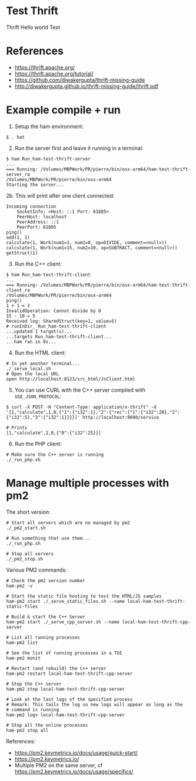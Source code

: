 # Test Thrift

Thrift Hello world Test

# References

- https://thrift.apache.org/
- https://thrift.apache.org/tutorial/
- https://github.com/diwakergupta/thrift-missing-guide
- http://diwakergupta.github.io/thrift-missing-guide/thrift.pdf

# Example compile + run

1. Setup the ham environment:
```
$ . hat
```

2. Run the server first and leave it running in a terminal:
```
$ ham Run_ham-test-thrift-server
...
=== Running: /Volumes/MBPWork/PR/pierre/bin/osx-arm64/ham-test-thrift-server_ra
/Volumes/MBPWork/PR/pierre/bin/osx-arm64
Starting the server...
```

2b. This will print after one client connected:
```
Incoming connection
	SocketInfo: <Host: ::1 Port: 61885>
	PeerHost: localhost
	PeerAddress: ::1
	PeerPort: 61885
ping()
add(1, 1)
calculate(1, Work(num1=1, num2=0, op=DIVIDE, comment=<null>))
calculate(1, Work(num1=15, num2=10, op=SUBTRACT, comment=<null>))
getStruct(1)
```

3. Run the C++ client:
```
$ ham Run_ham-test-thrift-client
...
=== Running: /Volumes/MBPWork/PR/pierre/bin/osx-arm64/ham-test-thrift-client_ra
/Volumes/MBPWork/PR/pierre/bin/osx-arm64
ping()
1 + 1 = 2
InvalidOperation: Cannot divide by 0
15 - 10 = 5
Received log: SharedStruct(key=1, value=5)
# runInDir_ Run_ham-test-thrift-client
...updated 1 target(s)...
...targets Run_ham-test-thrift-client...
...ham ran in 0s...
```

4. Run the HTML client:
```
# In yet another terminal...
./_serve_local.sh
# Open the local URL
open http://localhost:8123/src_html/JsClient.html
```

5. You can use CURL with the C++ server compiled with `USE_JSON_PROTOCOL`:
```
$ curl -X POST -H "Content-Type: application/x-thrift" -d '[1,"calculate",1,0,{"1":{"i32":1},"2":{"rec":{"1":{"i32":20},"2":{"i32":5},"3":{"i32":1}}}}]' http://localhost:9090/service

# Prints
[1,"calculate",2,0,{"0":{"i32":25}}]
```

6. Run the PHP client:
```
# Make sure the C++ server is running
./_run_php.sh
```

# Manage multiple processes with pm2

The short version:
```
# Start all servers which are no managed by pm2
./_pm2_start.sh

# Run something that use them...
./_run_php.sh

# Stop all servers
./_pm2_stop.sh
```

Various PM2 commands:
```
# Check the pm2 version number
ham-pm2 -v

# Start the static file hosting to test the HTML/JS samples
ham-pm2 start ./_serve_static_files.sh --name local-ham-test-thrift-static-files

# Build & start the C++ Server
ham-pm2 start ./_serve_cpp_server.sh --name local-ham-test-thrift-cpp-server

# List all running processes
ham-pm2 list

# See the list of running processes in a TUI
ham-pm2 monit

# Restart (and rebuild) the C++ server
ham-pm2 restart local-ham-test-thrift-cpp-server

# Stop the C++ server
ham-pm2 stop local-ham-test-thrift-cpp-server

# Look at the last logs of the specified process
# Remark: This tails the log so new logs will appear as long as the
# command is running
ham-pm2 logs local-ham-test-thrift-cpp-server

# Stop all the online processes
ham-pm2 stop all
```

References:
- https://pm2.keymetrics.io/docs/usage/quick-start/
- https://pm2.keymetrics.io/
- Multiple PM2 on the same server, cf https://pm2.keymetrics.io/docs/usage/specifics/
